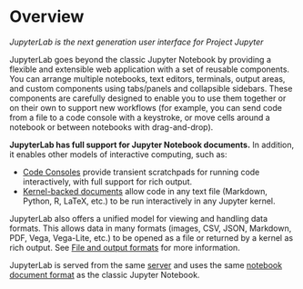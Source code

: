 # Overview

*JupyterLab is the next generation user interface for Project Jupyter*

JupyterLab goes beyond the classic Jupyter Notebook by providing a flexible and
extensible web application with a set of reusable components. You can arrange
multiple notebooks, text editors, terminals, output areas, and custom components
using tabs/panels and collapsible sidebars. These components are carefully
designed to enable you to use them together or on their own to support new
workflows (for example, you can send code from a file to a code console with a
keystroke, or move cells around a notebook or between notebooks with
drag-and-drop).

**JupyterLab has full support for Jupyter Notebook documents.** In addition, it
enables other models of interactive computing, such as:

* [Code Consoles]() provide transient scratchpads for running code
  interactively, with full support for rich output.
* [Kernel-backed documents]() allow code in any text file (Markdown, Python, R,
  LaTeX, etc.) to be run interactively in any Jupyter kernel.

JupyterLab also offers a unified model for viewing and handling data formats.
This allows data in many formats (images, CSV, JSON, Markdown, PDF, Vega,
Vega-Lite, etc.) to be opened as a file or returned by a kernel as rich output.
See [File and output formats]() for more information.

JupyterLab is served from the same
[server](https://jupyter-notebook.readthedocs.io/en/stable/) and uses the same
[notebook document format](http://nbformat.readthedocs.io/en/latest/) as the
classic Jupyter Notebook.
